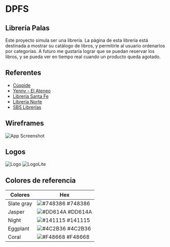 
# DPFS
## Librería Palas

Este proyecto simula ser una librería. La página de esta librería está destinada a mostrar su catálogo de libros, y permitirle al usuario ordenarlos por categorías. A futuro me gustaría lograr que se puedan reservar los libros, y se pueda ver en tiempo real cuando un producto queda agotado. 


## Referentes

- [Cúspide](https://cuspide.com/)
- [Yenny - El Ateneo](https://www.yenny-elateneo.com/)
- [Librería Santa Fe](https://www.lsf.com.ar/)
- [Librería Norte](https://www.librerianorte.com.ar/)
- [SBS Librerías](https://www.sbs.com.ar/)


## Wireframes

![App Screenshot](https://via.placeholder.com/468x300?text=App+Screenshot+Here)


## Logos

![Logo](https://github.com/ZoeREM99/DPFS_Zoe_Rapoport_Epstein/blob/main/info/design/Librer%C3%ADa%20Palas.png)
![LogoLite](https://github.com/ZoeREM99/DPFS_Zoe_Rapoport_Epstein/blob/main/info/design/Librer%C3%ADa%20Palas%20lite.png)


## Colores de referencia

| Colores             | Hex                                                                |
| ----------------- | ------------------------------------------------------------------ |
| Slate gray | ![#748386](https://via.placeholder.com/10/748386?text=+) #748386 |
| Jasper | ![#DD614A](https://via.placeholder.com/10/DD614A?text=+) #DD614A |
| Night | ![#141115](https://via.placeholder.com/10/141115?text=+) #141115 |
| Eggplant | ![#4C2B36](https://via.placeholder.com/10/4C2B36?text=+) #4C2B36 |
| Coral | ![#F48668](https://via.placeholder.com/10/F48668?text=+) #F48668 |